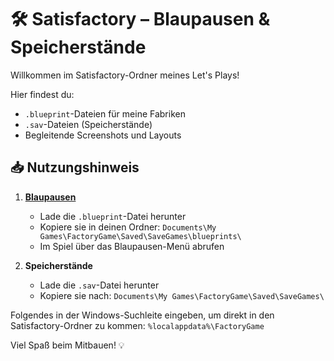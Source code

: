 # 🛠️ Satisfactory – Blaupausen & Speicherstände

Willkommen im Satisfactory-Ordner meines Let's Plays!

Hier findest du:
- `.blueprint`-Dateien für meine Fabriken
- `.sav`-Dateien (Speicherstände)
- Begleitende Screenshots und Layouts

## 📥 Nutzungshinweis

1. [**Blaupausen**](https://github.com/EnefesMostWanted/letsplay-downloads/tree/blaupausen)  
   - Lade die `.blueprint`-Datei herunter
   - Kopiere sie in deinen Ordner: `Documents\My Games\FactoryGame\Saved\SaveGames\blueprints\`
   - Im Spiel über das Blaupausen-Menü abrufen

2. **Speicherstände**
   - Lade die `.sav`-Datei herunter
   - Kopiere sie nach: `Documents\My Games\FactoryGame\Saved\SaveGames\`

Folgendes in der Windows-Suchleite eingeben, um direkt in den Satisfactory-Ordner zu kommen: `%localappdata%\FactoryGame`  

Viel Spaß beim Mitbauen! 💡

